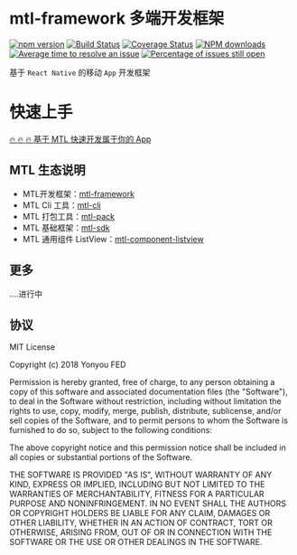# mtl-framework 多端开发框架


[![npm version](https://img.shields.io/npm/v/mtl-framework.svg)](https://www.npmjs.com/package/mtl-framework)
[![Build Status](https://img.shields.io/travis/iuap-design/mtl-framework/master.svg)](https://travis-ci.org/iuap-design/mtl-framework)
[![Coverage Status](https://coveralls.io/repos/github/iuap-design/mtl-framework/badge.svg?branch=master)](https://coveralls.io/github/iuap-design/mtl-framework?branch=master)
[![NPM downloads](http://img.shields.io/npm/dm/mtl-framework.svg?style=flat)](https://npmjs.org/package/mtl-framework)
[![Average time to resolve an issue](http://isitmaintained.com/badge/resolution/iuap-design/mtl-framework.svg)](http://isitmaintained.com/project/iuap-design/mtl-framework "Average time to resolve an issue")
[![Percentage of issues still open](http://isitmaintained.com/badge/open/iuap-design/mtl-framework.svg)](http://isitmaintained.com/project/iuap-design/mtl-framework "Percentage of issues still open")

基于 `React Native` 的移动 `App` 开发框架

# 快速上手

[:fire: :fire: :fire:  基于 MTL 快速开发属于你的 App](./doc/useage.md)

## MTL 生态说明

- MTL开发框架：[mtl-framework]()
- MTL Cli 工具：[mtl-cli]()
- MTL 打包工具：[mtl-pack]()
- MTL 基础框架：[mtl-sdk]()
- MTL 通用组件 ListView：[mtl-component-listview]()

## 更多

....进行中

## 协议

MIT License

Copyright (c) 2018 Yonyou FED

Permission is hereby granted, free of charge, to any person obtaining a copy
of this software and associated documentation files (the "Software"), to deal
in the Software without restriction, including without limitation the rights
to use, copy, modify, merge, publish, distribute, sublicense, and/or sell
copies of the Software, and to permit persons to whom the Software is
furnished to do so, subject to the following conditions:

The above copyright notice and this permission notice shall be included in all
copies or substantial portions of the Software.

THE SOFTWARE IS PROVIDED "AS IS", WITHOUT WARRANTY OF ANY KIND, EXPRESS OR
IMPLIED, INCLUDING BUT NOT LIMITED TO THE WARRANTIES OF MERCHANTABILITY,
FITNESS FOR A PARTICULAR PURPOSE AND NONINFRINGEMENT. IN NO EVENT SHALL THE
AUTHORS OR COPYRIGHT HOLDERS BE LIABLE FOR ANY CLAIM, DAMAGES OR OTHER
LIABILITY, WHETHER IN AN ACTION OF CONTRACT, TORT OR OTHERWISE, ARISING FROM,
OUT OF OR IN CONNECTION WITH THE SOFTWARE OR THE USE OR OTHER DEALINGS IN THE
SOFTWARE.
